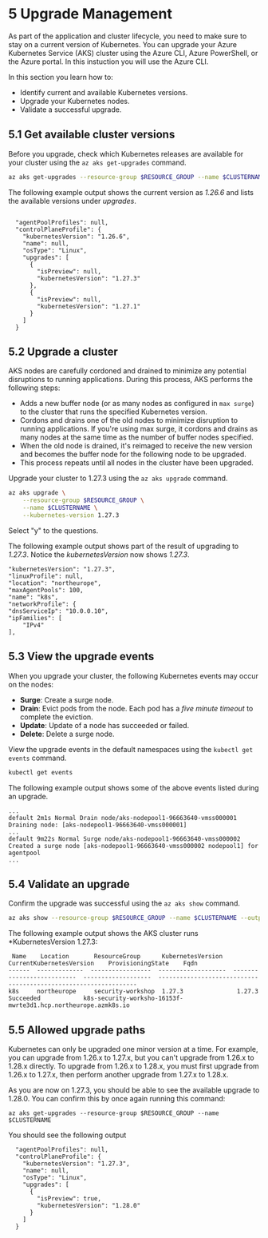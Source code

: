 # 5 Upgrade Management

As part of the application and cluster lifecycle, you need to make sure to stay on a current version of Kubernetes. You can upgrade your Azure Kubernetes Service (AKS) cluster using the Azure CLI, Azure PowerShell, or the Azure portal. In this instuction you will use the Azure CLI.

In this section you learn how to:

* Identify current and available Kubernetes versions.
* Upgrade your Kubernetes nodes.
* Validate a successful upgrade.


## 5.1 Get available cluster versions

Before you upgrade, check which Kubernetes releases are available for your cluster using the ````az aks get-upgrades```` command.

````bash
az aks get-upgrades --resource-group $RESOURCE_GROUP --name $CLUSTERNAME
````

The following example output shows the current version as *1.26.6* and lists the available versions under *upgrades*.

````output

  "agentPoolProfiles": null,
  "controlPlaneProfile": {
    "kubernetesVersion": "1.26.6",
    "name": null,
    "osType": "Linux",
    "upgrades": [
      {
        "isPreview": null,
        "kubernetesVersion": "1.27.3"
      },
      {
        "isPreview": null,
        "kubernetesVersion": "1.27.1"
      }
    ]
  }
````


## 5.2 Upgrade a cluster

AKS nodes are carefully cordoned and drained to minimize any potential disruptions to running applications. During this process, AKS performs the following steps:

* Adds a new buffer node (or as many nodes as configured in ````max surge````) to the cluster that runs the specified Kubernetes version.
* Cordons and drains one of the old nodes to minimize disruption to running applications. If you're using max surge, it cordons and drains as many nodes at the same time as the number of buffer nodes specified.
* When the old node is drained, it's reimaged to receive the new version and becomes the buffer node for the following node to be upgraded.
* This process repeats until all nodes in the cluster have been upgraded.


Upgrade your cluster to 1.27.3 using the ````az aks upgrade```` command.

````bash
az aks upgrade \
    --resource-group $RESOURCE_GROUP \
    --name $CLUSTERNAME \
    --kubernetes-version 1.27.3
````

Select "y" to the questions.


The following example output shows part of the result of upgrading to *1.27.3*. Notice the *kubernetesVersion* now shows *1.27.3*. 

````
"kubernetesVersion": "1.27.3",
"linuxProfile": null,
"location": "northeurope",
"maxAgentPools": 100,
"name": "k8s",
"networkProfile": {
"dnsServiceIp": "10.0.0.10",
"ipFamilies": [
    "IPv4"
],
````


## 5.3 View the upgrade events

When you upgrade your cluster, the following Kubernetes events may occur on the nodes:
 * **Surge**: Create a surge node.
 * **Drain**: Evict pods from the node. Each pod has a *five minute timeout* to complete the eviction.
 * **Update**: Update of a node has succeeded or failed.
 * **Delete**: Delete a surge node.

View the upgrade events in the default namespaces using the `kubectl get events` command.

````bash
kubectl get events 
````

The following example output shows some of the above events listed during an upgrade.

````output
...
default 2m1s Normal Drain node/aks-nodepool1-96663640-vmss000001 Draining node: [aks-nodepool1-96663640-vmss000001]
...
default 9m22s Normal Surge node/aks-nodepool1-96663640-vmss000002 Created a surge node [aks-nodepool1-96663640-vmss000002 nodepool1] for agentpool 
...
````



## 5.4 Validate an upgrade

Confirm the upgrade was successful using the ````az aks show```` command.

````bash
az aks show --resource-group $RESOURCE_GROUP --name $CLUSTERNAME --output table
````

The following example output shows the AKS cluster runs *KubernetesVersion 1.27.3:

````output
 Name    Location       ResourceGroup      KubernetesVersion    CurrentKubernetesVersion    ProvisioningState    Fqdn
------  -------------  -----------------  -------------------  --------------------------  -------------------  ----------------------------------------------------------------
k8s     northeurope     security-workshop  1.27.3               1.27.3                      Succeeded            k8s-security-worksho-16153f-mwrte3d1.hcp.northeurope.azmk8s.io
````

## 5.5 Allowed upgrade paths
Kubernetes can only be upgraded one minor version at a time. For example, you can upgrade from 1.26.x to 1.27.x, but you can't upgrade from 1.26.x to 1.28.x directly. To upgrade from 1.26.x to 1.28.x, you must first upgrade from 1.26.x to 1.27.x, then perform another upgrade from 1.27.x to 1.28.x.

As you are now on 1.27.3, you should be able to see the available upgrade to 1.28.0. You can confirm this by once again running this command:

````
az aks get-upgrades --resource-group $RESOURCE_GROUP --name $CLUSTERNAME
````

You should see the following output

````
  "agentPoolProfiles": null,
  "controlPlaneProfile": {
    "kubernetesVersion": "1.27.3",
    "name": null,
    "osType": "Linux",
    "upgrades": [
      {
        "isPreview": true,
        "kubernetesVersion": "1.28.0"
      }
    ]
  }
````